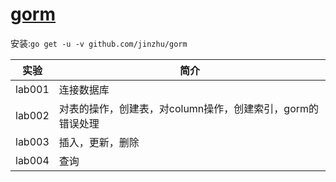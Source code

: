 # [gorm](https://github.com/jinzhu/gorm)
安装:`go get -u -v github.com/jinzhu/gorm`

|实验|简介|
|---|---|
|lab001|连接数据库||
|lab002|对表的操作，创建表，对column操作，创建索引，gorm的错误处理|
|lab003|插入，更新，删除|
|lab004|查询|